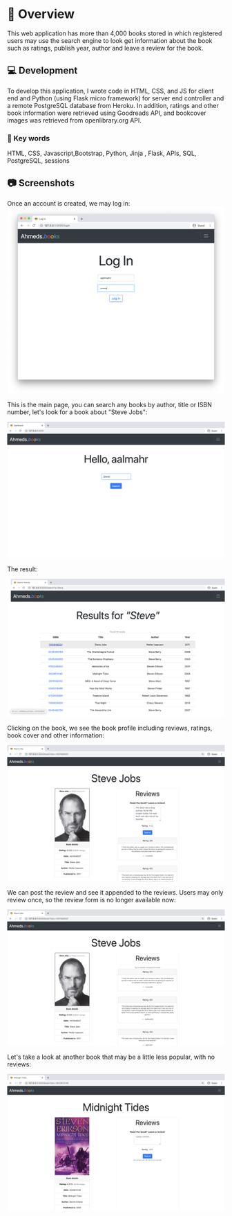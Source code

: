 # :book: Overview

This web application has more than 4,000 books stored in which registered users may use the search engine to look get information about the book such as ratings, publish year, author and leave a review for the book.


## :computer: Development

To develop this application, I wrote code in HTML, CSS, and JS for client end and Python (using Flask micro framework) for server end controller and a remote PostgreSQL database from Heroku. In addition, ratings and other book information were retrieved using Goodreads API, and bookcover images was retrieved from openlibrary.org API.
 
### :key: Key words
HTML, CSS, Javascript,Bootstrap, Python, Jinja , Flask, APIs, SQL, PostgreSQL, sessions


## :camera: Screenshots

Once an account is created, we may log in:
![login](screenshots/login.png?raw=true "login")


This is the main page, you can search any books by author, title or ISBN number, let's look for a book about "Steve Jobs":

![Main Page](screenshots/index.png?raw=true "main page")


The result:

![Results](screenshots/results.png?raw=true "Quoted")


Clicking on the book, we see the book profile including reviews, ratings, book cover and other information:

![Book](screenshots/reviewing.png?raw=true "Buy")


We can post the review and see it appended to the reviews. Users may only review once, so the review form is no longer available now:

![Reviewied](screenshots/reviewed.png?raw=true "Summary")


Let's take a look at another book that may be a little less popular, with no reviews:

![AnotherBook](screenshots/noreview.png?raw=true "Sell")






